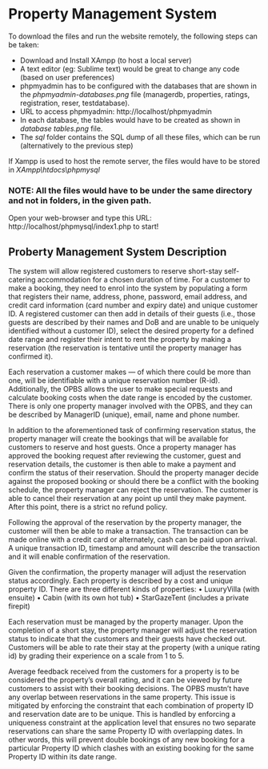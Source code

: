 # Property Management System


<!-------------> 



To download the files and run the website remotely, 
the following steps can be taken: 

- Download and Install XAmpp (to host a local server) 
- A text editor (eg: Sublime text) would be great to change any code (based on user preferences) 
- phpmyadmin has to be configured with the databases that are shown in the *phpmyadmin-databases.png* file (managerdb, properties, ratings, registration, reser, testdatabase). 
- URL to access phpmyadmin: http://localhost/phpmyadmin
- In each database, the tables would have to be created as shown in *database tables.png* file. 
- The *sql* folder contains the SQL dump of all these files, which can be run (alternatively to the previous step) 


If Xampp is used to host the remote server, the files would have to be stored in *XAmpp\htdocs\phpmysql* 
### NOTE: All the files would have to be under the same directory and not in folders, in the given path. 

Open your web-browser and type this URL: http://localhost/phpmysql/index1.php to start! 



## Proberty Management System Description

The system will allow registered customers to reserve short-stay self-catering accommodation for a chosen duration of time. 
For a customer to make a booking, they need to enrol into the system by populating a form that registers their name, address, phone, password, email address, and credit card information (card number and expiry date) and unique customer ID. A registered customer can then add in details of their guests (i.e., those guests are described by their names and DoB and are unable to be uniquely identified without a customer ID), select the desired property for a defined date range and register their intent to rent the property by making a reservation (the reservation is tentative until the property manager has confirmed it). 

Each reservation a customer makes — of which there could be more than one, will be identifiable with a unique reservation number (R-id). Additionally, the OPBS allows the user to make special requests and calculate booking costs when the date range is encoded by the customer. There is only one property manager involved with the OPBS, and they can be described by ManagerID (unique), email, name and phone number. 

In addition to the aforementioned task of confirming reservation status, the property manager will create the bookings that will be available for customers to reserve and host guests. Once a property manager has approved the booking request after reviewing the customer, guest and reservation details, the customer is then able to make a payment and confirm the status of their reservation. 
Should the property manager decide against the proposed booking or should there be a conflict with the booking schedule, the property manager can reject the reservation. The customer is able to cancel their reservation at any point up until they make payment. After this point, there is a strict no refund policy. 

Following the approval of the reservation by the property manager, the customer will then be able to make a transaction. The transaction can be made online with a credit card or alternately, cash can be paid upon arrival. A unique transaction ID, timestamp and amount will describe the transaction and it will enable confirmation of the reservation. 

Given the confirmation, the property manager will adjust the reservation status accordingly. Each property is described by a cost and unique property ID. There are three different kinds of properties: 
• LuxuryVilla (with ensuite)
• Cabin (with its own hot tub)
• StarGazeTent (includes a private firepit) 

Each reservation must be managed by the property manager. Upon the completion of a short stay, the property manager will adjust the reservation status to indicate that the customers and their guests have checked out. Customers will be able to rate their stay at the property (with a unique rating id) by grading their experience on a scale from 1 to 5. 

Average feedback received from the customers for a property is to be considered the property’s overall rating, and it can be viewed by future customers to assist with their booking decisions. The OPBS mustn’t have any overlap between reservations in the same property. This issue is mitigated by enforcing the constraint that each combination of property ID and reservation date are to be unique. This is handled by enforcing a uniqueness constraint at the application level that ensures no two separate reservations can share the same Property ID with overlapping dates. In other words, this will prevent double bookings of any new booking for a particular Property ID which clashes with an existing booking for the same Property ID within its date range. 
